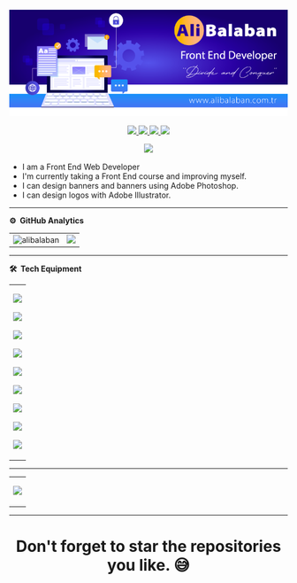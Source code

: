 <p align="center"> <img src="/assets/profile.png" 
         alt="Front End Developer"></p>
<p align="center">
<a href="https://www.linkedin.com/in/alibalaban/"><img src="https://img.shields.io/badge/LinkedIn-0077B5?style=for-the-badge&logo=linkedin&logoColor=white"/> </a>
<a href="https://www.hackerrank.com/alibalaban><img src="https://img.shields.io/badge/-Hackerrank-2EC866?style=for-the-badge&logo=HackerRank&logoColor=white"/> </a>
<a href="https://twitter.com/balabanturk/"><img src="https://img.shields.io/badge/Twitter-1DA1F2?style=for-the-badge&logo=twitter&logoColor=white"/> </a>
<a href="https://www.instagram.com/balabanturk/"><img src="https://img.shields.io/badge/Instagram-E4405F?style=for-the-badge&logo=instagram&logoColor=white"/> </a>
<a href="mailto:ppashazadee@gmail.com"><img src="https://img.shields.io/badge/Gmail-D14836?style=for-the-badge&logo=gmail&logoColor=white"/> </a>
</p>

<p align="center"> <img src="https://komarev.com/ghpvc/?username=alibalaban&label=Profile%20Visits&color=blue&style=plastic%22%20alt=%22alibalaban" /> </p>

- I am a Front End Web Developer
- I'm currently taking a Front End course and improving myself.
- I can design banners and banners using Adobe Photoshop.
- I can design logos with Adobe Illustrator.

---

**⚙️ &nbsp;GitHub Analytics**

<table style="width:100%">
  <tr>
    <td> <img src="https://github-readme-stats.vercel.app/api?username=alibalaban&show_icons=true&theme=dark&locale=en&hide_border=true" alt="alibalaban" /></td>
    <td><img src="https://github-readme-stats.vercel.app/api/top-langs/?username=alibalaban&theme=dark&hide_border=true&layout=compact"></td>
  </tr>
</table>

---

**🛠 &nbsp;Tech Equipment**


<table align="center">
  <tbody>
    <tr>
      <td>
        <p align="center" width="100%"><img height="50%" width="auto" src="https://img.shields.io/badge/html5-%23E34F26.svg?style=for-the-badge&logo=html5&logoColor=white"></p>
        <p align="center" width="100%"><img height="50%" width="auto" src="https://img.shields.io/badge/css3-%231572B6.svg?style=for-the-badge&logo=css3&logoColor=white"></p>
        <p align="center" width="100%"><img height="50%" width="auto" src="https://img.shields.io/badge/javascript-%23323330.svg?style=for-the-badge&logo=javascript&logoColor=%23F7DF1E"></p>
        <p align="center" width="100%"><img height="50%" width="auto" src="https://img.shields.io/badge/bootstrap-%238511FA.svg?style=for-the-badge&logo=bootstrap&logoColor=white"></p>
        <p align="center" width="100%"><img height="50%" width="auto" src="https://img.shields.io/badge/mysql-%2300000f.svg?style=for-the-badge&logo=mysql&logoColor=white"></p>
        <p align="center" width="100%"><img height="50%" width="auto" src="https://img.shields.io/badge/WordPress-%23117AC9.svg?style=for-the-badge&logo=WordPress&logoColor=white"></p>
        <p align="center" width="100%"><img height="50%" width="auto" src="https://img.shields.io/badge/apache-%23D42029.svg?style=for-the-badge&logo=apache&logoColor=white"></p>
        <p align="center" width="100%"><img height="50%" width="auto" src="https://img.shields.io/badge/adobe%20photoshop-%2331A8FF.svg?style=for-the-badge&logo=adobe%20photoshop&logoColor=white"></p>
        <p align="center" width="100%"><img height="50%" width="auto" src="https://img.shields.io/badge/adobe%20illustrator-%23FF9A00.svg?style=for-the-badge&logo=adobe%20illustrator&logoColor=white"></p>
      </td>
    </tr>
  </tbody>
</table>

---

<table align="center">
  <tbody>
    <tr>
      <td>
      <p align="center" width="100%">
        <img height="50%" width="auto" src ="https://github-trophies.vercel.app/?username=alibalaban&theme=chalk&row=1&column=5">
      </p>
      </td>
    </tr>
  </tbody>
</table>

---

<div align="center">

# Don't forget to star the repositories you like. 😅

</div>
